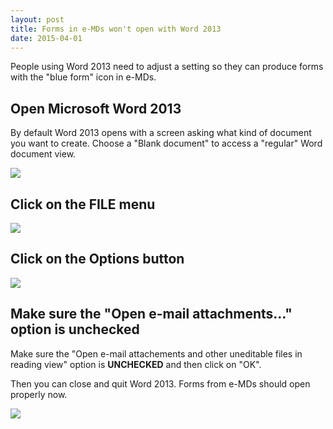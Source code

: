 ```yaml
---
layout: post
title: Forms in e-MDs won't open with Word 2013
date: 2015-04-01
---
```

People using Word 2013 need to adjust a setting so they can produce forms with the "blue form" icon in e-MDs.

## Open Microsoft Word 2013

By default Word 2013 opens with a screen asking what kind of document you want to create.  Choose a "Blank document" to access a "regular" Word document view.

![][1]

[1]: /images/forms-in-e-mds-won-t-open-with-word-2013/open-microsoft-word-2013.png

## Click on the FILE menu



![][2]

[2]: /images/forms-in-e-mds-won-t-open-with-word-2013/click-on-the-file-menu.png

## Click on the Options button



![][3]

[3]: /images/forms-in-e-mds-won-t-open-with-word-2013/click-on-the-options-button.png

## Make sure the "Open e-mail attachments..." option is unchecked

Make sure the "Open e-mail attachements and other uneditable files in reading view" option is **UNCHECKED** and then click on "OK".

Then you can close and quit Word 2013.  Forms from e-MDs should open properly now.

![][4]

[4]: /images/forms-in-e-mds-won-t-open-with-word-2013/make-sure-the--open-e-mail-attachments--option-is-unchecked.png
